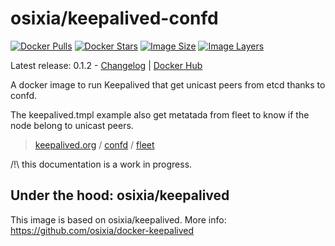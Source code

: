 # osixia/keepalived-confd

[![Docker Pulls](https://img.shields.io/docker/pulls/osixia/keepalived-confd.svg)][hub]
[![Docker Stars](https://img.shields.io/docker/stars/osixia/keepalived-confd.svg)][hub]
[![Image Size](https://img.shields.io/imagelayers/image-size/osixia/keepalived-confd/latest.svg)](https://imagelayers.io/?images=osixia/keepalived-confd:latest)
[![Image Layers](https://img.shields.io/imagelayers/layers/osixia/keepalived-confd/latest.svg)](https://imagelayers.io/?images=osixia/keepalived-confd:latest)

[hub]: https://hub.docker.com/r/osixia/keepalived-confd/

Latest release: 0.1.2 - [Changelog](CHANGELOG.md) | [Docker Hub](https://hub.docker.com/r/osixia/keepalived-confd/) 

A docker image to run Keepalived that get unicast peers from etcd thanks to confd.

The keepalived.tmpl example also get metatada from fleet to know if the node belong to unicast peers.

> [keepalived.org](http://keepalived.org/) /  [confd](https://github.com/kelseyhightower/confd) / [fleet](https://github.com/coreos/fleet)

/!\ this documentation is a work in progress.

## Under the hood: osixia/keepalived

This image is based on osixia/keepalived.
More info: https://github.com/osixia/docker-keepalived
